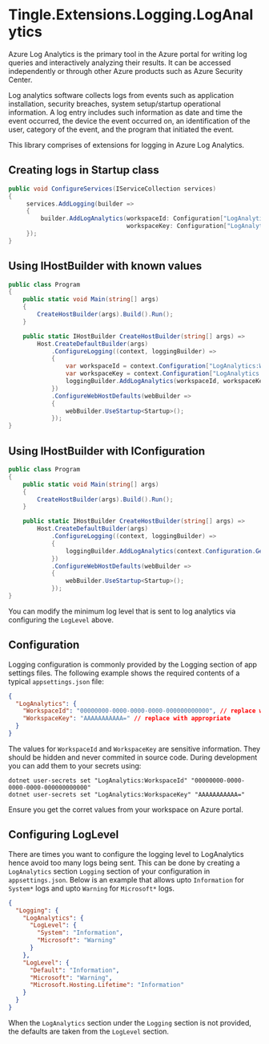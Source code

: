 # Tingle.Extensions.Logging.LogAnalytics

Azure Log Analytics is the primary tool in the Azure portal for writing log queries and interactively
analyzing their results. It can be accessed independently or through other Azure products such as Azure Security Center. 

Log analytics software collects logs from events such as application installation, security breaches,
system setup/startup operational information.
A log entry includes such information as date and time the event occurred, the device the event occurred on,
an identification of the user, category of the event, and the program that initiated the event. 

This library comprises of extensions for logging in Azure Log Analytics. 

## Creating logs in Startup class

```cs
public void ConfigureServices(IServiceCollection services)
{
     services.AddLogging(builder =>
     {
         builder.AddLogAnalytics(workspaceId: Configuration["LogAnalytics:WorkspaceId"],
                                 workspaceKey: Configuration["LogAnalytics:WorkspaceKey"]);
     });
}
```

## Using IHostBuilder with known values

```cs
public class Program
{
    public static void Main(string[] args)
    {
        CreateHostBuilder(args).Build().Run();
    }

    public static IHostBuilder CreateHostBuilder(string[] args) =>
        Host.CreateDefaultBuilder(args)
            .ConfigureLogging((context, loggingBuilder) =>
            {
                var workspaceId = context.Configuration["LogAnalytics:WorkspaceId"];
                var workspaceKey = context.Configuration["LogAnalytics:WorkspaceKey"];
                loggingBuilder.AddLogAnalytics(workspaceId, workspaceKey);
            })
            .ConfigureWebHostDefaults(webBuilder =>
            {
                webBuilder.UseStartup<Startup>();
            });
}
```

## Using IHostBuilder with IConfiguration

```cs
public class Program
{
    public static void Main(string[] args)
    {
        CreateHostBuilder(args).Build().Run();
    }

    public static IHostBuilder CreateHostBuilder(string[] args) =>
        Host.CreateDefaultBuilder(args)
            .ConfigureLogging((context, loggingBuilder) =>
            {
                loggingBuilder.AddLogAnalytics(context.Configuration.GetSection("LogAnalytics"));
            })
            .ConfigureWebHostDefaults(webBuilder =>
            {
                webBuilder.UseStartup<Startup>();
            });
}
```

You can modify the minimum log level that is sent to log analytics via configuring the `LogLevel` above.

## Configuration

Logging configuration is commonly provided by the Logging section of app settings files.
The following example shows the required contents of a typical `appsettings.json` file:

```json
{
  "LogAnalytics": {
    "WorkspaceId": "00000000-0000-0000-0000-000000000000", // replace with appropriate
    "WorkspaceKey": "AAAAAAAAAAA=" // replace with appropriate
  }
}
```

The values for `WorkspaceId` and `WorkspaceKey` are sensitive information.
They should be hidden and never commited in source code.
During development you can add them to your secrets using:

```console
dotnet user-secrets set "LogAnalytics:WorkspaceId" "00000000-0000-0000-0000-000000000000"
dotnet user-secrets set "LogAnalytics:WorkspaceKey" "AAAAAAAAAAA="
```

Ensure you get the corret values from your workspace on Azure portal.

## Configuring LogLevel

There are times you want to configure the logging level to LogAnalytics hence avoid too many logs being sent.
This can be done by creating a `LogAnalytics` section `Logging` section of your configuration in `appsettings.json`.
Below is an example that allows upto `Information` for `System*` logs and upto `Warning` for `Microsoft*` logs.

```json
{
  "Logging": {
    "LogAnalytics": {
      "LogLevel": {
        "System": "Information",
        "Microsoft": "Warning"
      }
    },
    "LogLevel": {
      "Default": "Information",
      "Microsoft": "Warning",
      "Microsoft.Hosting.Lifetime": "Information"
    }
  }
}
```
When the `LogAnalytics` section under the `Logging` section is not provided, the defaults are taken from the `LogLevel` section.